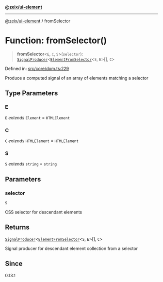 [**@zeix/ui-element**](../README.md)

***

[@zeix/ui-element](../globals.md) / fromSelector

# Function: fromSelector()

> **fromSelector**\<`E`, `C`, `S`\>(`selector`): [`SignalProducer`](../type-aliases/SignalProducer.md)\<[`ElementFromSelector`](../type-aliases/ElementFromSelector.md)\<`S`, `E`\>[], `C`\>

Defined in: [src/core/dom.ts:229](https://github.com/zeixcom/ui-element/blob/62aded0dfd41b132db684ccc25a7494068f0d957/src/core/dom.ts#L229)

Produce a computed signal of an array of elements matching a selector

## Type Parameters

### E

`E` *extends* `Element` = `HTMLElement`

### C

`C` *extends* `HTMLElement` = `HTMLElement`

### S

`S` *extends* `string` = `string`

## Parameters

### selector

`S`

CSS selector for descendant elements

## Returns

[`SignalProducer`](../type-aliases/SignalProducer.md)\<[`ElementFromSelector`](../type-aliases/ElementFromSelector.md)\<`S`, `E`\>[], `C`\>

Signal producer for descendant element collection from a selector

## Since

0.13.1
